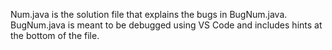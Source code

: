 Num.java is the solution file that explains the bugs in BugNum.java.
BugNum.java is meant to be debugged using VS Code and includes hints at the bottom of the file.
